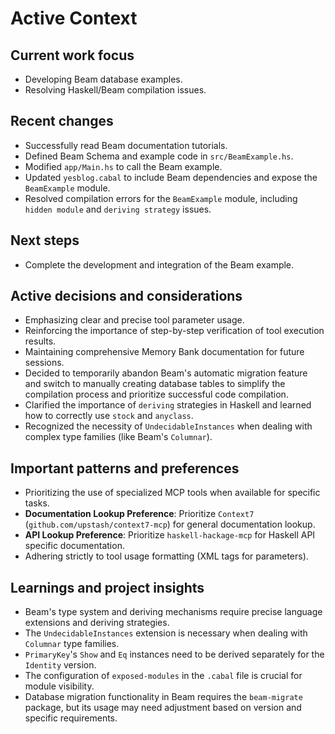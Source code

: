 # Active Context

## Current work focus
- Developing Beam database examples.
- Resolving Haskell/Beam compilation issues.

## Recent changes
- Successfully read Beam documentation tutorials.
- Defined Beam Schema and example code in `src/BeamExample.hs`.
- Modified `app/Main.hs` to call the Beam example.
- Updated `yesblog.cabal` to include Beam dependencies and expose the `BeamExample` module.
- Resolved compilation errors for the `BeamExample` module, including `hidden module` and `deriving strategy` issues.

## Next steps
- Complete the development and integration of the Beam example.

## Active decisions and considerations
- Emphasizing clear and precise tool parameter usage.
- Reinforcing the importance of step-by-step verification of tool execution results.
- Maintaining comprehensive Memory Bank documentation for future sessions.
- Decided to temporarily abandon Beam's automatic migration feature and switch to manually creating database tables to simplify the compilation process and prioritize successful code compilation.
- Clarified the importance of `deriving` strategies in Haskell and learned how to correctly use `stock` and `anyclass`.
- Recognized the necessity of `UndecidableInstances` when dealing with complex type families (like Beam's `Columnar`).

## Important patterns and preferences
- Prioritizing the use of specialized MCP tools when available for specific tasks.
- **Documentation Lookup Preference**: Prioritize `Context7` (`github.com/upstash/context7-mcp`) for general documentation lookup.
- **API Lookup Preference**: Prioritize `haskell-hackage-mcp` for Haskell API specific documentation.
- Adhering strictly to tool usage formatting (XML tags for parameters).

## Learnings and project insights
- Beam's type system and deriving mechanisms require precise language extensions and deriving strategies.
- The `UndecidableInstances` extension is necessary when dealing with `Columnar` type families.
- `PrimaryKey`'s `Show` and `Eq` instances need to be derived separately for the `Identity` version.
- The configuration of `exposed-modules` in the `.cabal` file is crucial for module visibility.
- Database migration functionality in Beam requires the `beam-migrate` package, but its usage may need adjustment based on version and specific requirements.
